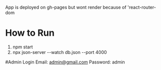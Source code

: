 App is deployed on gh-pages but wont render because of 'react-router-dom

# How to Run
1. npm start
2. npx json-server --watch db.json --port 4000

#Admin Login
Email: admin@gmail.com
Password: admin
